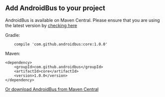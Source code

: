 Add AndroidBus to your project
----------------------------
AndroidBus is available on Maven Central. Please ensure that you are using the latest version by [checking here](http://search.maven.org/#search%7Cga%7C1%7Cg%3A%22com.github.androidbus%22%20AND%20a%3A%22core%22)

Gradle:
```
    compile 'com.github.androidbus:core:1.0.0'
```

Maven:
```
<dependency>
    <groupId>com.github.androidbus</groupId>
    <artifactId>core</artifactId>
    <version>1.0.0</version>
</dependency>
```

[Or download AndroidBus from Maven Central](http://search.maven.org/#search%7Cga%7C1%7Cg%3A%22com.github.androidbus%22%20AND%20a%3A%22core%22)